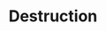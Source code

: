 ---
title: "Destruction"

domain:
  grantedPower: |
    You gain the smite power, the supernatural ability to make a single melee attack with a +4 bonus on attack rolls and a bonus on damage rolls equal to your cleric level (if you hit). You must declare the smite before making the attack. This ability is usable once per day.
  spells: |
    1. {% spell_link inflict-light-wounds %}
    1. {% spell_link shatter %}
    1. {% spell_link contagion %}
    1. {% spell_link inflict-critical-wounds %}
    1. {% spell_link inflict-light-wounds-mass %}
    1. {% spell_link harm %}
    1. {% spell_link disintegrate %}
    1. {% spell_link earthquake %}
    1. {% spell_link implosion %}
---